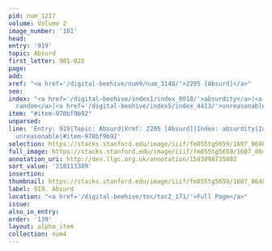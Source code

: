 ```yaml
---
pid: num_1217
volume: Volume 2
image_number: '181'
head:
entry: '919'
topic: Absurd
first_letter: 901-925
page:
add:
xref: "<a href='/digital-beehive/num9/num_3148/'>2205 [Absurd]</a>"
see:
index: "<a href='/digital-beehive/index1/index_0018/'>absurdity</a>|<a href='/digital-beehive/index1/index_0239/'>at
  random</a>|<a href='/digital-beehive/index5/index_4413/'>unreasonable</a>"
item: "#item-978bf9b92"
unparsed:
line: 'Entry: 919|Topic: Absurd|Xref: 2205 [Absurd]|Index: absurdity|Index: at random|Index:
  unreasonable|#item-978bf9b92'
selection: https://stacks.stanford.edu/image/iiif/fm855tg5659/1607_0648/409,3389,2864,888/full/0/default.jpg
full_image: https://stacks.stanford.edu/image/iiif/fm855tg5659/1607_0648/full/full/0/default.jpg
annotation_uri: http://dev.llgc.org.uk/annotation/1583098735883
sort_value: '218113389'
insertion:
thumbnail: https://stacks.stanford.edu/image/iiif/fm855tg5659/1607_0648/409,3389,600,180/250,/0/default.jpg
label: 919. Absurd
location: "<a href='/digital-beehive/toc/toc2_171/'>Full Page</a>"
issue:
also_in_entry:
order: '139'
layout: alpha_item
collection: num4
---
```


